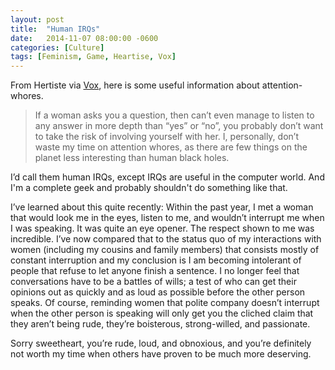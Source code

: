 ```yaml
---
layout: post
title:  "Human IRQs"
date:   2014-11-07 08:00:00 -0600
categories: [Culture]
tags: [Feminism, Game, Heartise, Vox]
---
```


From Hertiste via [Vox](http://alphagameplan.blogspot.com/2014/11/avoid-human-black-hole.html), here is some useful information about attention-whores.

> If a woman asks you a question, then can’t even manage to listen to any answer in more depth than “yes” or “no”, you probably don’t want to take the risk of involving yourself with her. I, personally, don’t waste my time on attention whores, as there are few things on the planet less interesting than human black holes.

I’d call them human IRQs, except IRQs are useful in the computer world. And I'm a complete geek and probably shouldn't do something like that.

I’ve learned about this quite recently: Within the past year, I met a woman that would look me in the eyes, listen to me, and wouldn’t interrupt me when I was speaking. It was quite an eye opener. The respect shown to me was incredible. I’ve now compared that to the status quo of my interactions with women (including my cousins and family members) that consists mostly of constant interruption and my conclusion is I am becoming intolerant of people that refuse to let anyone finish a sentence. I no longer feel that conversations have to be a battles of wills; a test of who can get their opinions out as quickly and as loud as possible before the other person speaks. Of course, reminding women that polite company doesn’t interrupt when the other person is speaking will only get you the cliched claim that they aren’t being rude, they’re boisterous, strong-willed, and passionate.

Sorry sweetheart, you’re rude, loud, and obnoxious, and you’re definitely not worth my time when others have proven to be much more deserving.
